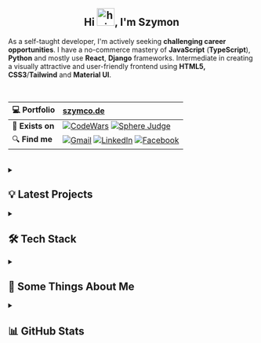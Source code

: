 
<h2 align="center">
  Hi <img alt="hi" src="https://raw.githubusercontent.com/aemmadi/aemmadi/master/wave.gif" width="36"/>, I'm Szymon
</h2>

As a self-taught developer, I'm actively seeking **challenging career opportunities**. I have a no-commerce mastery of **JavaScript** (**TypeScript**), **Python** and mostly use **React**, **Django** frameworks. Intermediate in creating a visually attractive and user-friendly frontend using **HTML5, CSS3**/**Tailwind** and **Material UI**.

<br/>

| 💻 **Portfolio**| [szymco.de](https://szymco.de)|
|:-|:-|
| 🚀 **Exists on**| [![CodeWars](https://img.shields.io/badge/CodeWars-4%20KYU-1f5be7?logo=codewars&logoColor=white)](https://www.codewars.com/users/SzymCode) [![Sphere Judge](https://img.shields.io/badge/SPOJ-szymcode-blue?logo=spoj&logoColor=white)](https://www.spoj.com/users/szymcode)
| 🔍 **Find me**| [![Gmail](https://img.shields.io/badge/-Gmail-informational?style=flat&logo=gmail&color=white)](mailto:s.radomski19@gmail.com) [![LinkedIn](https://img.shields.io/badge/LinkedIn-0A66C2?logo=linkedin&logoColor=white)](https://www.linkedin.com/in/szymon-radomski/) [![Facebook](https://img.shields.io/badge/Facebook-1877F2?logo=facebook&logoColor=white)](https://www.facebook.com/s.radomski16) |

<br/>


<details> <summary> <h2> 💡 Latest Projects  </summary>

[![DiscordClone](https://github-readme-stats-sigma-five.vercel.app/api/pin/?username=szymcode&repo=discordclone)](https://github.com/szymcode/discordclone)
[![TinyProjects](https://github-readme-stats-sigma-five.vercel.app/api/pin/?username=szymcode&repo=tinyprojects)](https://github.com/szymcode/tinyprojects)
[![RecruitmentTasks](https://github-readme-stats-sigma-five.vercel.app/api/pin/?username=szymcode&repo=recruitmenttasks)](https://github.com/szymcode/recruitmenttasks)
[![ContactBook](https://github-readme-stats-sigma-five.vercel.app/api/pin/?username=szymcode&repo=contactbook)](https://github.com/szymcode/contactbook)

</details>    


<details> <summary> <h2> 🛠️ Tech Stack  </summary>


Languages|<img src="https://img.shields.io/badge/Python-3776AB?style=flat&logo=python&logoColor=white" /> <img src="https://shields.io/badge/JavaScript-black?logo=JavaScript&logoColor=F7DF1E"/> <img src="https://img.shields.io/badge/TypeScript-3178C6?logo=typescript&logoColor=white"/> <img src="https://img.shields.io/badge/HTML5-%23e34f26.svg?logo=html5&logoColor=white&style=flat"/> <img src="https://img.shields.io/badge/CSS3-%231572b6.svg?logo=css3&logoColor=white&style=flat" alt="CSS3"/>  <img src="https://img.shields.io/badge/C++-00599C?logo=c%2B%2B&logoColor=white"/> 
-|:-
Main|<img src="https://shields.io/badge/react-black?logo=react&style=for-the-badge%22"/> <img src="https://img.shields.io/badge/Django-%23092e20.svg?logo=django&logoColor=white&style=flat"/> <img src="https://img.shields.io/badge/Django-REST-ff1709?style=flat&logo=django&logoColor=white&color=ff1709&labelColor=gray"/> <img src="https://img.shields.io/badge/-Tailwind-38B2AC?logo=tailwind-css&logoColor=white"/> <img src="https://img.shields.io/badge/Node.js-%23339933.svg?style=flat&logo=node.js&logoColor=white" /> <img src="https://img.shields.io/badge/Next.js-000000?logo=next.js&logoColor=white" /> <img src="https://img.shields.io/badge/Redux-764ABC?logo=redux&logoColor=white" /> <img src="https://img.shields.io/badge/Bootstrap-%237952b3.svg?logo=bootstrap&logoColor=white&style=flat" alt="Bootstrap" />
Have experienced| <img src="https://img.shields.io/badge/%20-%20Material%20UI-blue" />  <img src="https://img.shields.io/badge/Strapi-2E7EEA?logo=strapi&logoColor=white" /> <img src="https://img.shields.io/badge/Shopify-7AB55C?logo=shopify&logoColor=white" /> <img src="https://img.shields.io/badge/Docker-2496ED?logo=docker&logoColor=white"> <img src="https://img.shields.io/badge/Firebase-black?logo=firebase&logoColor=FFCA28e&style=flat" /> <img src="https://img.shields.io/badge/PostgreSQL-4169E1?logo=postgresql&logoColor=white"/> <img src="https://img.shields.io/badge/Webpack-00599C?logo=webpack&logoColor=white" /> <img src="https://img.shields.io/badge/nginx-%23009639.svg?style=flat&logo=nginx&logoColor=white" alt="nginx" />
IDEs|<img src="https://img.shields.io/badge/Visual%20Studio-007ACC?logo=visual-studio&logoColor=white"/> <img src="https://img.shields.io/badge/PyCharm-black?logo=pycharm&logoColor=green"/> <img src="https://img.shields.io/badge/Jupyter-%23FA0F00.svg?style=flat&logo=jupyter&logoColor=white" alt="Jupyter Notebook" /> <img src="https://img.shields.io/badge/DataGrip-black?style=flat-square&logo=datagrip&logoColor=white" />
Tools|<img src="https://img.shields.io/badge/git-%23d22128.svg?logo=git&logoColor=white&style=flat" /> <img src="https://img.shields.io/badge/GitHub-181717?logo=github&logoColor=white" /> <img src="https://img.shields.io/badge/npm-CB3837?logo=npm&logoColor=white"/> <img src="https://img.shields.io/badge/Figma-000000?logo=figma&logoColor=white"/> <img src="https://img.shields.io/badge/insomnia-%23d22128.svg?logo=insomnia&logoColor=white&style=flat" /> <img src="https://img.shields.io/badge/AWS-232F3E?logo=amazon-aws&logoColor=white"/>  <img src="https://img.shields.io/badge/Adobe%20Photoshop-00599C?logo=adobe-photoshop&logoColor=white"/>
Forgotten|<img src="https://img.shields.io/badge/Redis-ff1709?logo=redis&logoColor=white" /> <img src="https://img.shields.io/badge/TensorFlow-red?logo=tensorflow&logoColor=white" /> <img src="https://shields.io/badge/OpenCV-5C3EE8?logo=opencv&logoColor=white" />
</details>  


<details><summary> <h2> 💬 Some Things About Me  </summary> 

* 📓 I'm gaining knowledge from documentations in addition to books, courses and YouTube videos.
* 🏊 Really love swimming.
* 🧠 Rubik's cube CFOP sub 20 | Blindfold 4 min with memorize.
* 📚 Books that have impacted me: "Be Obsessed or Be Average" (G.Cardone), "The Power of Now" (E.Tolle) and "Beyond the Pleasure Principle" (S. Freud).

</details>


<details><summary> <h2> 📊 GitHub Stats  </summary> 

![Top Langs](https://github-readme-stats-sigma-five.vercel.app/api/top-langs/?username=SzymCode&layout=compact)

</details>  


